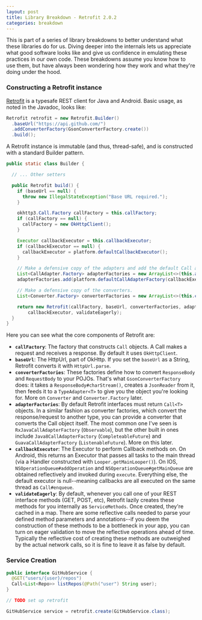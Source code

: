 ```yaml
---
layout: post
title: Library Breakdown - Retrofit 2.0.2
categories: breakdown
---
```


This is part of a series of library breakdowns to better understand what these libraries do for us. Diving deeper into the internals lets us appreciate what good software looks like and give us confidence in emulating these practices in our own code. These breakdowns assume you know how to use them, but have always been wondering how they work and what they're doing under the hood.

### Constructing a Retrofit instance

[Retrofit][retrofit] is a typesafe REST client for Java and Android. Basic usage, as noted in the Javadoc, looks like:

```java
Retrofit retrofit = new Retrofit.Builder()
  .baseUrl("https://api.github.com/")
  .addConverterFactory(GsonConverterFactory.create())
  .build();
```

A Retrofit instance is immutable (and thus, thread-safe), and is constructed with a standard Builder pattern.

```java
public static class Builder {

  // ... Other setters

  public Retrofit build() {
    if (baseUrl == null) {
      throw new IllegalStateException("Base URL required.");
    }

    okhttp3.Call.Factory callFactory = this.callFactory;
    if (callFactory == null) {
      callFactory = new OkHttpClient();
    }

    Executor callbackExecutor = this.callbackExecutor;
    if (callbackExecutor == null) {
      callbackExecutor = platform.defaultCallbackExecutor();
    }

    // Make a defensive copy of the adapters and add the default Call adapter.
    List<CallAdapter.Factory> adapterFactories = new ArrayList<>(this.adapterFactories);
    adapterFactories.add(platform.defaultCallAdapterFactory(callbackExecutor));

    // Make a defensive copy of the converters.
    List<Converter.Factory> converterFactories = new ArrayList<>(this.converterFactories);

    return new Retrofit(callFactory, baseUrl, converterFactories, adapterFactories,
        callbackExecutor, validateEagerly);
  }	
}
```
Here you can see what the core components of Retrofit are:

- **`callFactory`**: The factory that constructs `Call` objects. A Call makes a request and receives a response. By default it uses `OkHttpClient`. 
- **`baseUrl`**: The HttpUrl, part of OkHttp. If you set the `baseUrl` as a String, Retrofit converts it with `HttpUrl.parse`.
- **`converterFactories`**: These factories define how to convert `ResponseBody` and `RequestBody` to your POJOs. That's what `GsonConverterFactory` does: it takes a `ResponseBody#charStream()`, creates a `JsonReader` from it, then feeds it to a `TypeAdapter<T>` to give you the object you're looking for. More on `Converter` and `Converter.Factory` later.
- **`adapterFactories`**: By default Retrofit interfaces must return `Call<T>` objects. In a similar fashion as converter factories, which convert the response/request to another type, you can provide a converter that converts the Call object itself. The most common one I've seen is `RxJavaCallAdapterFactory` (`Observable`), but the other built in ones include `Java8CallAdapterFactory` (`CompleteableFuture`) and `GuavaCallAdapterFactory` (`ListenableFuture`). More on this later.
- **`callbackExecutor`**: The Executor to perform Callback methods on. On Android, this returns an Executor that passes all tasks to the main thread (via a Handler constructed with `Looper.getMainLooper()`). On IOS, `NSOperationQueue#addOperation` and `NSOperationQueue#getMainQueue` are obtained reflectively and invoked during `execute`. Everything else, the default executor is null--meaning callbacks are all executed on the same thread as `Call#enqueue`.
- **`validateEagerly`**: By default, whenever you call one of your REST interface methods (GET, POST, etc), Retrofit lazily creates these methods for you internally as `ServiceMethods`. Once created, they're cached in a map. There are some reflective calls needed to parse your defined method parameters and annotations--if you deem the construction of these methods to be a bottleneck in your app, you can turn on eager validation to move the reflective operations ahead of time. Typically the reflective cost of creating these methods are outweighed by the actual network calls, so it is fine to leave it as false by default.

### Service Creation

```java
public interface GitHubService {
  @GET("users/{user}/repos")
  Call<List<Repo>> listRepos(@Path("user") String user);
}

// TODO set up retrofit

GitHubService service = retrofit.create(GitHubService.class);
```



 [retrofit]: http://square.github.io/retrofit/